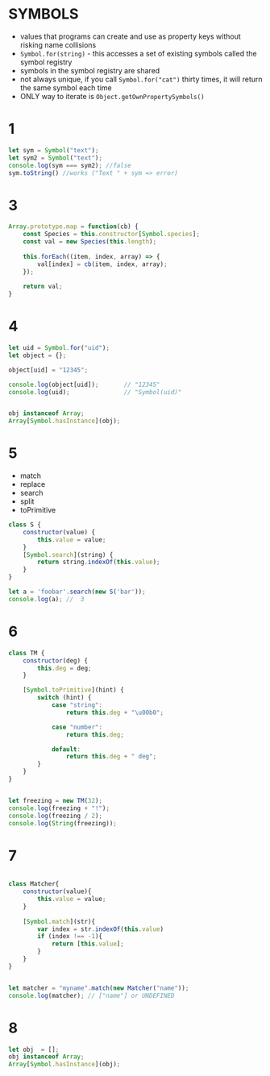 # SYMBOLS

* values that programs can create and use as property keys without risking name collisions
*  ```Symbol.for(string)``` - this accesses a set of existing symbols called the symbol registry 
* symbols in the symbol registry are shared
* not always unique, if you call ```Symbol.for("cat")``` thirty times, it will return the same symbol each time
* ONLY way to iterate is ```Object.getOwnPropertySymbols()```

# 1
```javascript
let sym = Symbol("text");
let sym2 = Symbol("text");
console.log(sym === sym2); //false
sym.toString() //works ("Text " + sym => error)
```



# 3
```javascript
Array.prototype.map = function(cb) {
    const Species = this.constructor[Symbol.species];
    const val = new Species(this.length);
    
    this.forEach((item, index, array) => {
        val[index] = cb(item, index, array);
    });
    
    return val;
}
```


# 4
```javascript
let uid = Symbol.for("uid");
let object = {};

object[uid] = "12345";

console.log(object[uid]);       // "12345"
console.log(uid);               // "Symbol(uid)"


obj instanceof Array;
Array[Symbol.hasInstance](obj);


```




# 5

* match
* replace
* search
* split
* toPrimitive


```js
class S {
    constructor(value) {
        this.value = value;
    }
    [Symbol.search](string) {
        return string.indexOf(this.value);
    }
}

let a = 'foobar'.search(new S('bar'));
console.log(a); //  3
```




# 6
```js
class TM {
	constructor(deg) {
		this.deg = deg;
	}

	[Symbol.toPrimitive](hint) {
		switch (hint) {
			case "string":
				return this.deg + "\u00b0";

			case "number":
				return this.deg;

			default:
				return this.deg + " deg";
		}
	}
}


let freezing = new TM(32);
console.log(freezing + "!");
console.log(freezing / 2);
console.log(String(freezing));
```

# 7
```js

class Matcher{
    constructor(value){
        this.value = value;
    }
    
    [Symbol.match](str){
        var index = str.indexOf(this.value)
        if (index !== -1){
            return [this.value];
        }
    }
}


let matcher = "myname".match(new Matcher("name")); 
console.log(matcher); // ["name"] or UNDEFINED

```

# 8
```js
let obj  = [];
obj instanceof Array;
Array[Symbol.hasInstance](obj);

```
